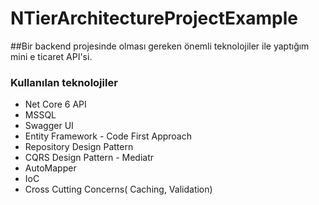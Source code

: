# NTierArchitectureProjectExample
##Bir backend projesinde olması gereken önemli teknolojiler ile yaptığım mini e ticaret API'si.
### Kullanılan teknolojiler
* Net Core 6 API
*	MSSQL
*	Swagger UI
*	Entity Framework - Code First Approach
*	Repository Design Pattern
* CQRS Design Pattern - Mediatr
*	AutoMapper
*	IoC
*	Cross Cutting Concerns( Caching, Validation)
